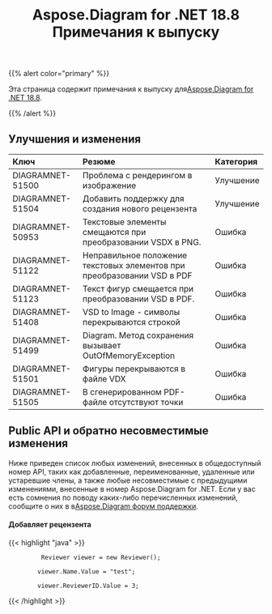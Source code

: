 ﻿---
title: Aspose.Diagram for .NET 18.8 Примечания к выпуску
type: docs
weight: 50
url: /ru/net/aspose-diagram-for-net-18-8-release-notes/
---
{{% alert color="primary" %}} 

 Эта страница содержит примечания к выпуску для[Aspose.Diagram for .NET 18.8](https://www.nuget.org/packages/Aspose.Diagram/18.8.0).

{{% /alert %}} 
## **Улучшения и изменения**

|**Ключ**|**Резюме**|**Категория**|
|:- |:- |:- |
|DIAGRAMNET-51500|Проблема с рендерингом в изображение|Улучшение|
|DIAGRAMNET-51504|Добавить поддержку для создания нового рецензента|Улучшение|
|DIAGRAMNET-50953|Текстовые элементы смещаются при преобразовании VSDX в PNG.|Ошибка|
|DIAGRAMNET-51122|Неправильное положение текстовых элементов при преобразовании VSD в PDF|Ошибка|
|DIAGRAMNET-51123|Текст фигур смещается при преобразовании VSD в PDF.|Ошибка|
|DIAGRAMNET-51408|VSD to Image - символы перекрываются строкой|Ошибка|
|DIAGRAMNET-51499|Diagram. Метод сохранения вызывает OutOfMemoryException|Ошибка|
|DIAGRAMNET-51501|Фигуры перекрываются в файле VDX|Ошибка|
|DIAGRAMNET-51505|В сгенерированном PDF-файле отсутствуют точки|Ошибка|
## **Public API и обратно несовместимые изменения**
Ниже приведен список любых изменений, внесенных в общедоступный номер API, таких как добавленные, переименованные, удаленные или устаревшие члены, а также любые несовместимые с предыдущими изменениями, внесенные в номер Aspose.Diagram for .NET. Если у вас есть сомнения по поводу каких-либо перечисленных изменений, сообщите о них в в[Aspose.Diagram форум поддержки](https://forum.aspose.com/c/diagram/17).
#### **Добавляет рецензента**
{{< highlight "java" >}}

             Reviewer viewer = new Reviewer();

            viewer.Name.Value = "test";

            viewer.ReviewerID.Value = 3;

{{< /highlight >}}





